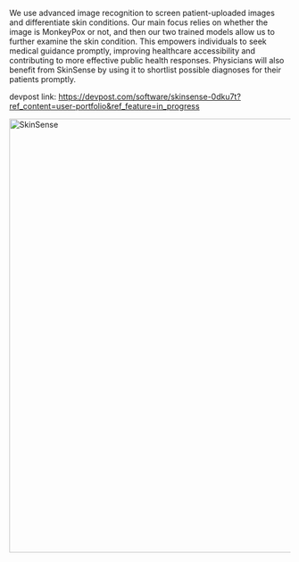 
We use advanced image recognition to screen patient-uploaded images and differentiate skin conditions. Our main focus relies on whether the image is MonkeyPox or not, and then our two trained models allow us to further examine the skin condition. This empowers individuals to seek medical guidance promptly, improving healthcare accessibility and contributing to more effective public health responses. Physicians will also benefit from SkinSense by using it to shortlist possible diagnoses for their patients promptly.

devpost link: https://devpost.com/software/skinsense-0dku7t?ref_content=user-portfolio&ref_feature=in_progress

<img width="1387" height="777" alt="SkinSense" src="https://github.com/user-attachments/assets/ca0912f7-5626-4b89-9086-ce0d0551f011" />
